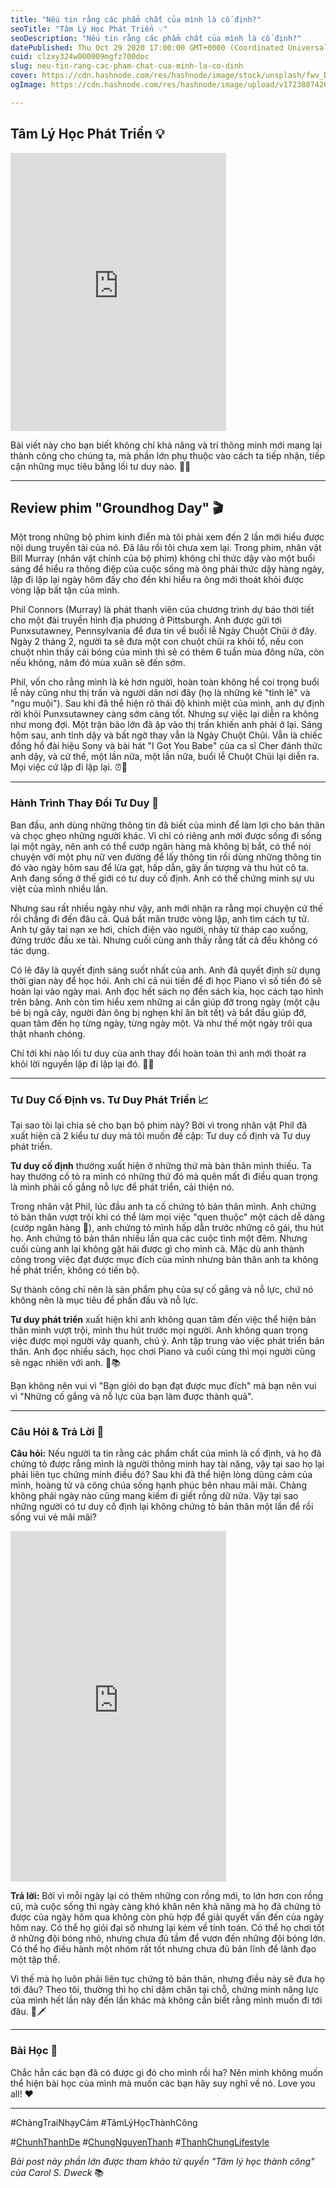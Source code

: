 ```yaml
---
title: "Nếu tin rằng các phẩm chất của mình là cố định?"
seoTitle: "Tâm Lý Học Phát Triển 💡"
seoDescription: "Nếu tin rằng các phẩm chất của mình là cố định?"
datePublished: Thu Oct 29 2020 17:00:00 GMT+0000 (Coordinated Universal Time)
cuid: clzxy324w000009mgfz700doc
slug: neu-tin-rang-cac-pham-chat-cua-minh-la-co-dinh
cover: https://cdn.hashnode.com/res/hashnode/image/stock/unsplash/fwv_D1_MEdw/upload/65363727c0e94036a7a8aa6e2b7a68e6.jpeg
ogImage: https://cdn.hashnode.com/res/hashnode/image/upload/v1723887426619/31f657f5-1c73-4079-87c7-0e7d1e714c62.webp

---
```


## Tâm Lý Học Phát Triển 💡

<iframe src="https://assets.pinterest.com/ext/embed.html?id=1032731758295014274" height="445" width="345" frameborder="0" scrolling="no" ></iframe>

Bài viết này cho bạn biết không chỉ khả năng và trí thông minh mới mang lại thành công cho chúng ta, mà phần lớn phụ thuộc vào cách ta tiếp nhận, tiếp cận những mục tiêu bằng lối tư duy nào. 🤔💡

---

## Review phim "Groundhog Day" 🎬

Một trong những bộ phim kinh điển mà tôi phải xem đến 2 lần mới hiểu được nội dung truyền tải của nó. Đã lâu rồi tôi chưa xem lại. Trong phim, nhân vật Bill Murray (nhân vật chính của bộ phim) không chỉ thức dậy vào một buổi sáng để hiểu ra thông điệp của cuộc sống mà ông phải thức dậy hàng ngày, lặp đi lặp lại ngày hôm đấy cho đến khi hiểu ra ông mới thoát khỏi được vòng lặp bất tận của mình.

Phil Connors (Murray) là phát thanh viên của chương trình dự báo thời tiết cho một đài truyền hình địa phương ở Pittsburgh. Anh được gửi tới Punxsutawney, Pennsylvania để đưa tin về buổi lễ Ngày Chuột Chũi ở đây. Ngày 2 tháng 2, người ta sẽ đưa một con chuột chũi ra khỏi tổ, nếu con chuột nhìn thấy cái bóng của mình thì sẽ có thêm 6 tuần mùa đông nữa, còn nếu không, năm đó mùa xuân sẽ đến sớm.

Phil, vốn cho rằng mình là kẻ hơn người, hoàn toàn không hề coi trọng buổi lễ này cũng như thị trấn và người dân nơi đây (họ là những kẻ "tỉnh lẻ" và "ngu muội"). Sau khi đã thể hiện rõ thái độ khinh miệt của mình, anh dự định rời khỏi Punxsutawney càng sớm càng tốt. Nhưng sự việc lại diễn ra không như mong đợi. Một trận bão lớn đã ập vào thị trấn khiến anh phải ở lại. Sáng hôm sau, anh tỉnh dậy và bất ngờ thay vẫn là Ngày Chuột Chũi. Vẫn là chiếc đồng hồ đài hiệu Sony và bài hát "I Got You Babe" của ca sĩ Cher đánh thức anh dậy, và cứ thế, một lần nữa, một lần nữa, buổi lễ Chuột Chũi lại diễn ra. Mọi việc cứ lặp đi lặp lại. ⏰🎵

---

### Hành Trình Thay Đổi Tư Duy 🌟

Ban đầu, anh dùng những thông tin đã biết của mình để làm lợi cho bản thân và chọc ghẹo những người khác. Vì chỉ có riêng anh mới được sống đi sống lại một ngày, nên anh có thể cướp ngân hàng mà không bị bắt, có thể nói chuyện với một phụ nữ ven đường để lấy thông tin rồi dùng những thông tin đó vào ngày hôm sau để lừa gạt, hấp dẫn, gây ấn tượng và thu hút cô ta. Anh đang sống ở thế giới có tư duy cố định. Anh có thể chứng minh sự ưu việt của mình nhiều lần.

Nhưng sau rất nhiều ngày như vậy, anh mới nhận ra rằng mọi chuyện cứ thế rồi chẳng đi đến đâu cả. Quá bất mãn trước vòng lặp, anh tìm cách tự tử. Anh tự gây tai nạn xe hơi, chích điện vào người, nhảy từ tháp cao xuống, đứng trước đầu xe tải. Nhưng cuối cùng anh thấy rằng tất cả đều không có tác dụng.

Có lẽ đây là quyết định sáng suốt nhất của anh. Anh đã quyết định sử dụng thời gian này để học hỏi. Anh chi cả núi tiền để đi học Piano vì số tiền đó sẽ hoàn lại vào ngày mai. Anh đọc hết sách nọ đến sách kia, học cách tạo hình trên băng. Anh còn tìm hiểu xem những ai cần giúp đỡ trong ngày (một cậu bé bị ngã cây, người đàn ông bị nghẹn khi ăn bít tết) và bắt đầu giúp đỡ, quan tâm đến họ từng ngày, từng ngày một. Và như thế một ngày trôi qua thật nhanh chóng.

Chỉ tới khi nào lối tư duy của anh thay đổi hoàn toàn thì anh mới thoát ra khỏi lời nguyền lặp đi lặp lại đó. 🧠🌈

---

### Tư Duy Cố Định vs. Tư Duy Phát Triển 📈

Tại sao tôi lại chia sẻ cho bạn bộ phim này? Bởi vì trong nhân vật Phil đã xuất hiện cả 2 kiểu tư duy mà tôi muốn đề cập: Tư duy cố định và Tư duy phát triển.

**Tư duy cố định** thường xuất hiện ở những thứ mà bản thân mình thiếu. Ta hay thường cố tỏ ra mình có những thứ đó mà quên mất đi điều quan trọng là mình phải cố gắng nỗ lực để phát triển, cải thiện nó.

Trong nhân vật Phil, lúc đầu anh ta cố chứng tỏ bản thân mình. Anh chứng tỏ bản thân vượt trội khi có thể làm mọi việc "quen thuộc" một cách dễ dàng (cướp ngân hàng 🙂), anh chứng tỏ mình hấp dẫn trước những cô gái, thu hút họ. Anh chứng tỏ bản thân nhiều lần qua các cuộc tình một đêm. Nhưng cuối cùng anh lại không gặt hái được gì cho mình cả. Mặc dù anh thành công trong việc đạt được mục đích của mình nhưng bản thân anh ta không hề phát triển, không có tiến bộ.

Sự thành công chỉ nên là sản phẩm phụ của sự cố gắng và nỗ lực, chứ nó không nên là mục tiêu để phấn đấu và nỗ lực.

**Tư duy phát triển** xuất hiện khi anh không quan tâm đến việc thể hiện bản thân mình vượt trội, mình thu hút trước mọi người. Anh không quan trọng việc được mọi người vây quanh, chú ý. Anh tập trung vào việc phát triển bản thân. Anh đọc nhiều sách, học chơi Piano và cuối cùng thì mọi người cũng sẽ ngạc nhiên với anh. 🎹📚

Bạn không nên vui vì "Bạn giỏi do bạn đạt được mục đích" mà bạn nên vui vì "Những cố gắng và nỗ lực của bạn làm được thành quả".

---

### Câu Hỏi & Trả Lời 💭

**Câu hỏi:** Nếu người ta tin rằng các phẩm chất của mình là cố định, và họ đã chứng tỏ được rằng mình là người thông minh hay tài năng, vậy tại sao họ lại phải liên tục chứng minh điều đó? Sau khi đã thể hiện lòng dũng cảm của mình, hoàng tử và công chúa sống hạnh phúc bên nhau mãi mãi. Chàng không phải ngày nào cũng mang kiếm đi giết rồng dữ nữa. Vậy tại sao những người có tư duy cố định lại không chứng tỏ bản thân một lần để rồi sống vui vẻ mãi mãi?

<iframe src="https://assets.pinterest.com/ext/embed.html?id=1032731758295014269" height="561" width="345" frameborder="0" scrolling="no" ></iframe>

**Trả lời:** Bởi vì mỗi ngày lại có thêm những con rồng mới, to lớn hơn con rồng cũ, mà cuộc sống thì ngày càng khó khăn nên khả năng mà họ đã chứng tỏ được của ngày hôm qua không còn phù hợp để giải quyết vấn đến của ngày hôm nay. Có thể họ giỏi đại số nhưng lại kém về tính toán. Có thể họ chơi tốt ở những đội bóng nhỏ, nhưng chưa đủ tầm để vươn đến những đội bóng lớn. Có thể họ điều hành một nhóm rất tốt nhưng chưa đủ bản lĩnh để lãnh đạo một tập thể.

Vì thế mà họ luôn phải liên tục chứng tỏ bản thân, nhưng điều này sẽ đưa họ tới đâu? Theo tôi, thường thì họ chỉ dậm chân tại chỗ, chứng minh năng lực của mình hết lần này đến lần khác mà không cần biết rằng mình muốn đi tới đâu. 🐉🗡️

---

### Bài Học 📘

Chắc hẳn các bạn đã có được gì đó cho mình rồi ha? Nên mình không muốn thể hiện bài học của mình mà muốn các bạn hãy suy nghĩ về nó. Love you all! ❤️

---

#ChàngTraiNhạyCảm #TâmLýHọcThànhCông

#[ChunhThanhDe](https://github.com/ChunhThanhDe) #[ChungNguyenThanh](https://www.linkedin.com/in/chunhthanhde/) #[ThanhChungLifestyle](https://www.instagram.com/thanhchung3000/)

*Bài post này phần lớn được tham khảo từ quyển "Tâm lý học thành công" của Carol S. Dweck* 📚